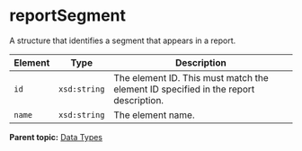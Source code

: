 # reportSegment

A structure that identifies a segment that appears in a report.

|Element|Type|Description|
|-------|----|-----------|
|`id` |`xsd:string` | The element ID. This must match the element ID specified in the report description. |
|`name` |`xsd:string` | The element name. |

**Parent topic:** [Data Types](../data_types/datatypes.md)

